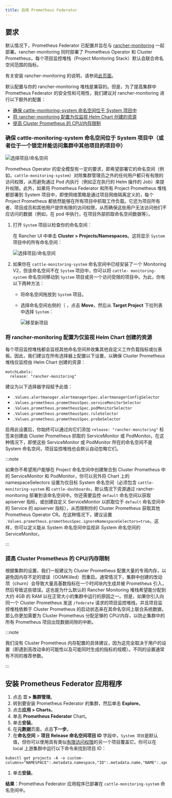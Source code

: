 ```yaml
---
title: 启用 Prometheus Federator
---
```


## 要求

默认情况下，Prometheus Federator 已配置并旨在与 [rancher-monitoring](../../../../integrations-in-rancher/monitoring-and-alerting/monitoring-and-alerting.md) 一起部署。rancher-monitoring 同时部署了 Prometheus Operator 和 Cluster Prometheus，每个项目监控堆栈（Project Monitoring Stack）默认会联合命名空间范围的指标。

有关安装 rancher-monitoring 的说明，请参阅[此页面](../enable-monitoring.md)。

默认配置与你的 rancher-monitoring 堆栈是兼容的。但是，为了提高集群中 Prometheus Federator 的安全性和可用性，我们建议对 rancher-monitoring 进行以下额外的配置：

- [确保 cattle-monitoring-system 命名空间位于 System 项目中](#确保-cattle-monitoring-system-命名空间位于-system-项目中或者位于一个锁定并能访问集群中其他项目的项目中)
- [将 rancher-monitoring 配置为仅监视 Helm Chart 创建的资源](#将-rancher-monitoring-配置为仅监视-helm-chart-创建的资源)
- [提高 Cluster Prometheus 的 CPU/内存限制](#提高-cluster-prometheus-的-cpu内存限制)

### 确保 cattle-monitoring-system 命名空间位于 System 项目中（或者位于一个锁定并能访问集群中其他项目的项目中）

![选择项目/命名空间](/img/install-in-system-project.png)

Prometheus Operator 的安全模型有一定的要求，即希望部署它的命名空间（例如，`cattle-monitoring-system`）对除集群管理员之外的任何用户都只有有限的访问权限，从而避免通过 Pod 内执行（例如正在执行的 Helm 操作的 Job）来提升权限。此外，如果将 Prometheus Federator 和所有 Project Prometheus 堆栈都部署到 System 项目中，即使网络策略是通过项目网络隔离定义的，每个 Project Prometheus 都依然能够在所有项目中抓取工作负载。它还为项目所有者、项目成员和其他用户提供有限的访问权限，从而确保这些用户无法访问他们不应访问的数据（例如，在 pod 中执行，在项目外部抓取命名空间数据等）。

1. 打开 `System` 项目以检查你的命名空间：

   在 Rancher UI 中单击 **Cluster > Projects/Namespaces**。这将显示 `System` 项目中的所有命名空间：

   ![选择项目/命名空间](/img/cattle-monitoring-system.png)

1. 如果你在 `cattle-monitoring-system` 命名空间中已经安装了一个 Monitoring V2，但该命名空间不在 `System` 项目中，你可以将 `cattle- monitoring-system` 命名空间移动到 `System` 项目或另一个访问受限的项目中。为此，你有以下两种方法：

   - 将命名空间拖放到 `System` 项目。
   - 选择命名空间右侧的 **⋮**，点击 **Move**，然后从 **Target Project** 下拉列表中选择 `System`：

      ![移至新项目](/img/move-to-new-project.png)

### 将 rancher-monitoring 配置为仅监视 Helm Chart 创建的资源

每个项目监控堆栈都会监视其他命名空间并收集其他自定义工作负载指标或仪表板。因此，我们建议在所有选择器上配置以下设置，以确保 Cluster Prometheus 堆栈仅监控由 Helm Chart 创建的资源：

```
matchLabels:
  release: "rancher-monitoring"
```

建议为以下选择器字段赋予此值：
- `.Values.alertmanager.alertmanagerSpec.alertmanagerConfigSelector`
- `.Values.prometheus.prometheusSpec.serviceMonitorSelector`
- `.Values.prometheus.prometheusSpec.podMonitorSelector`
- `.Values.prometheus.prometheusSpec.ruleSelector`
- `.Values.prometheus.prometheusSpec.probeSelector`

启用此设置后，你始终可以通过向它们添加 `release: "rancher-monitoring"` 标签来创建由 Cluster Prometheus 抓取的 ServiceMonitor 或 PodMonitor。在这种情况下，即使这些 ServiceMonitor 或 PodMonitor 所在的命名空间不是 System 命名空间，项目监控堆栈也会默认自动忽略它们。

:::note

如果你不希望用户能够在 Project 命名空间中创建聚合到 Cluster Prometheus 中的 ServiceMonitor 和 PodMonitor，你可以另外将 Chart 上的 namespaceSelectors 设置为仅目标 System 命名空间（必须包含 `cattle-monitoring-system` 和 `cattle-dashboards`，默认情况下资源通过 rancher-monitoring 部署到该命名空间中。你还需要监控 `default` 命名空间以获取 apiserver 指标，或创建自定义 ServiceMonitor 以抓取位于 `default` 命名空间中的 Service 的 apiserver 指标），从而限制你的 Cluster Prometheus 获取其他 Prometheus Operator CR。在这种情况下，建议设置 `.Values.prometheus.prometheusSpec.ignoreNamespaceSelectors=true`。这样，你可以定义能从 System 命名空间中监视非 System 命名空间的 ServiceMonitor。

:::

### 提高 Cluster Prometheus 的 CPU/内存限制

根据集群的设置，我们一般建议为 Cluster Prometheus 配置大量的专用内存，以避免因内存不足的错误（OOMKilled）而重启。通常情况下，集群中创建的改动项（churn）会导致大量高基数指标在一个时间块内生成并被 Prometheus 引入，然后导致这些错误。这也是为什么默认的 Rancher Monitoring 堆栈希望能分配到大约 4GB 的 RAM 以在正常大小的集群中运行的原因之一。但是，如果你引入向同一个 Cluster Prometheus 发送 `/federate` 请求的项目监控堆栈，并且项目监控堆栈依赖于 Cluster Prometheus 的启动状态来在其命名空间上联合系统数据，那么你更加需要为 Cluster Prometheus 分配足够的 CPU/内存，以防止集群中的所有 Prometheus 项目出现数据间隙的中断。

:::note

我们没有 Cluster Prometheus 内存配置的具体建议，因为这完全取决于用户的设置（即遇到高改动率的可能性以及可能同时生成的指标的规模）。不同的设置通常有不同的推荐参数。

:::

## 安装 Prometheus Federator 应用程序

1. 点击 **☰ > 集群管理**。
1. 转到要安装 Prometheus Federator 的集群，然后单击 **Explore**。
1. 点击**应用 > Charts**。
1. 单击 **Prometheus Federator** Chart。
1. 单击**安装**。
1. 在**元数据**页面，点击**下一步**。
1. 在**命名空间** > **项目 Release 命名空间项目 ID** 字段中，`System 项目`是默认值，但你可以使用具有类似[有限访问权限](#确保-cattle-monitoring-system-命名空间位于-system-项目中或者位于一个锁定并能访问集群中其他项目的项目中)的另一个项目覆盖它。你可以在 local 上游集群中运行以下命令来找到项目 ID：

```plain
kubectl get projects -A -o custom-columns="NAMESPACE":.metadata.namespace,"ID":.metadata.name,"NAME":.spec.displayName
```

1. 单击**安装**。

**结果**：Prometheus Federator 应用程序已部署在 `cattle-monitoring-system` 命名空间中。

